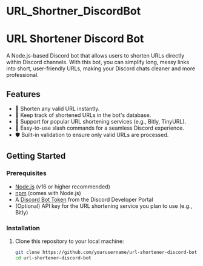 # URL_Shortner_DiscordBot
# URL Shortener Discord Bot

A Node.js-based Discord bot that allows users to shorten URLs directly within Discord channels. With this bot, you can simplify long, messy links into short, user-friendly URLs, making your Discord chats cleaner and more professional.

## Features
- 🚀 Shorten any valid URL instantly.
- 📑 Keep track of shortened URLs in the bot's database.
- 🔗 Support for popular URL shortening services (e.g., Bitly, TinyURL).
- 🤖 Easy-to-use slash commands for a seamless Discord experience.
- 🛡️ Built-in validation to ensure only valid URLs are processed.

## Getting Started

### Prerequisites
- [Node.js](https://nodejs.org/) (v16 or higher recommended)
- [npm](https://www.npmjs.com/) (comes with Node.js)
- A [Discord Bot Token](https://discord.com/developers/applications) from the Discord Developer Portal
- (Optional) API key for the URL shortening service you plan to use (e.g., Bitly)

### Installation

1. Clone this repository to your local machine:
   ```bash
   git clone https://github.com/yourusername/url-shortener-discord-bot.git
   cd url-shortener-discord-bot
